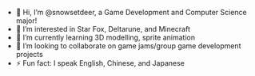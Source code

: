 - 👋 Hi, I’m @snowsetdeer, a Game Development and Computer Science major!
- 👀 I’m interested in Star Fox, Deltarune, and Minecraft
- 🌱 I’m currently learning 3D modelling, sprite animation
- 💞️ I’m looking to collaborate on game jams/group game development projects
- ⚡ Fun fact: I speak English, Chinese, and Japanese

<!---
snowsetdeer/snowsetdeer is a ✨ special ✨ repository because its `README.md` (this file) appears on your GitHub profile.
You can click the Preview link to take a look at your changes.
--->
